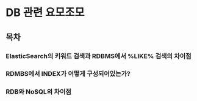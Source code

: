 # DB 관련 요모조모

## 목차

### ElasticSearch의 키워드 검색과 RDBMS에서 %LIKE% 검색의 차이점

### RDMBS에서 INDEX가 어떻게 구성되어있는가?

### RDB와 NoSQL의 차이점
